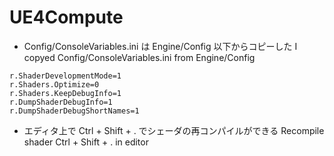 ﻿# UE4Compute

* Config/ConsoleVariables.ini は Engine/Config 以下からコピーした I copyed Config/ConsoleVariables.ini from Engine/Config
~~~
r.ShaderDevelopmentMode=1
r.Shaders.Optimize=0
r.Shaders.KeepDebugInfo=1 
r.DumpShaderDebugInfo=1
r.DumpShaderDebugShortNames=1
~~~
* エディタ上で Ctrl + Shift + . でシェーダの再コンパイルができる Recompile shader Ctrl + Shift + . in editor

<!-- UE4Shader の README.md にメモがあるので参照 -->